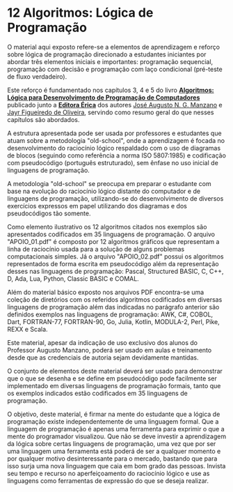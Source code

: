 # 12 Algoritmos: Lógica de Programação

O material aqui exposto refere-se a elementos de aprendizagem e reforço sobre lógica de programação direcionado a estudantes iniciantes por abordar três elementos iniciais e importantes: programação sequencial, programação com decisão e programação com laço condicional (pré-teste de fluxo verdadeiro). 

Este reforço é fundamentado nos capítulos 3, 4 e 5 do livro **[Algoritmos: Lógica para Desenvolvimento de Programação de Computadores](https://www.editoraerica.com.br/algoritmos-logica-para-desenvolvimento-de-programacao-de-computadores/p)** publicado junto a **[Editora Érica](https://www.editoraerica.com.br/)** dos autores [José Augusto N. G. Manzano](https://www.linkedin.com/in/augustomanzano/) e [Jayr Figueiredo de Oliveira](https://www.linkedin.com/in/jayr-figueiredo-oliveira-11536920/), servindo como resumo geral do que nesses capítulos são abordados.

A estrutura apresentada pode ser usada por professores e estudantes que atuam sobre a metodologia "old-school", onde a aprendizagem é focada no desenvolvimento do raciocínio lógico respaldado com o uso de diagramas de blocos (seguindo como referência a norma ISO 5807:1985) e codificação com pseudocódigo (português estruturado), sem ênfase no uso inicial de linguagens de programação. 

A metodologia "old-school" se preocupa em preparar o estudante com base na evolução do raciocínio lógico distante do computador e de linguagens de programação, utilizando-se do desenvolvimento de diversos exercícios expressos em papel utilizando dos diagramas e dos pseudocódigos tão somente.

Como elemento ilustrativo os 12 algoritmos citados nos exemplos são apresentados codificados em 35 linguagens de programação. O arquivo "APOIO_01.pdf" é composto por 12 algoritmos gráficos que representam a linha de raciocínio usada para a solução de alguns problemas computacionais simples. Já o arquivo "APOIO_02.pdf" possui os algoritmos representados de forma escrita em pseudocódigo além da representação desses nas linguagens de programação: Pascal, Structured BASIC, C, C++, D, Ada, Lua, Python, Classic BASIC e COMAL.

Além do material básico exposto nos arquivos PDF encontra-se uma coleção de diretórios com os referidos algoritmos codificados em diversas linguagens de programação além das indicadas no parágrafo anterior são definidos exemplos nas linguagens de programação: AWK, C#, COBOL, Dart, FORTRAN-77, FORTRAN-90, Go, Julia, Kotlin, MODULA-2, Perl, Pike, REXX e Scala.

Este material, apesar da indicação de uso exclusivo dos alunos do Professor Augusto Manzano, poderá ser usado em aulas e treinamento desde que as credenciais de autoria sejam devidamente mantidas.

O conjunto de elementos deste material deverá ser usado para demonstrar que o que se desenha e se define em pseudocódigo pode facilmente ser implementado em diversas linguagens de programação formais, tanto que os exemplos indicados estão codificados em 35 linguagens de programação.

O objetivo, deste material, é firmar na mente do estudante que a lógica de programação existe independentemente de uma linguagem formal. Que a linguagem de programação é apenas uma ferramenta para exprimir o que a mente do programador visualizou. Que não se deve investir a aprendizagem da lógica sobre certas linguagens de programação, uma vez que por ser uma linguagem uma ferramenta está poderá de ser a qualquer momento e por qualquer motivo desinteressante para o mercado, bastando que para isso surja uma nova linguagem que caia em bom grado das pessoas. Invista seu tempo e recurso no aperfeiçoamento do raciocínio lógico e use as linguagens como ferramentas de expressão do que se deseja realizar.
